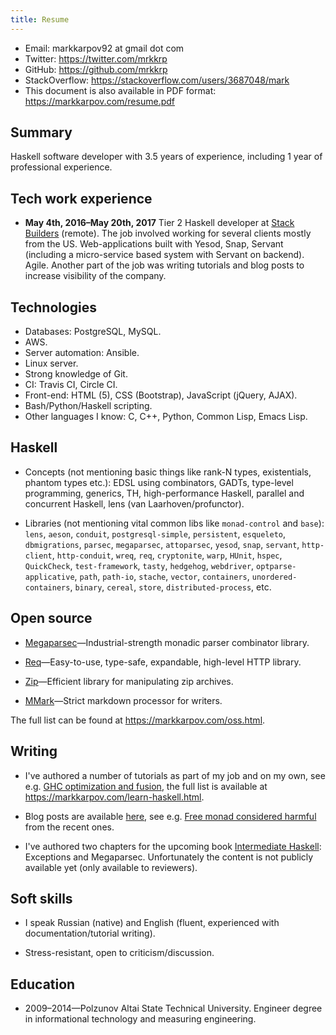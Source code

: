 ```yaml
---
title: Resume
---
```


* Email: markkarpov92 at gmail dot com
* Twitter: https://twitter.com/mrkkrp
* GitHub: https://github.com/mrkkrp
* StackOverflow: https://stackoverflow.com/users/3687048/mark
* This document is also available in PDF format: https://markkarpov.com/resume.pdf

## Summary

Haskell software developer with 3.5 years of experience, including 1 year of
professional experience.

## Tech work experience

* **May 4th, 2016–May 20th, 2017** Tier 2 Haskell developer at [Stack
  Builders](https://www.stackbuilders.com/) (remote). The job involved
  working for several clients mostly from the US. Web-applications built
  with Yesod, Snap, Servant (including a micro-service based system with
  Servant on backend). Agile. Another part of the job was writing tutorials
  and blog posts to increase visibility of the company.

## Technologies

* Databases: PostgreSQL, MySQL.
* AWS.
* Server automation: Ansible.
* Linux server.
* Strong knowledge of Git.
* CI: Travis CI, Circle CI.
* Front-end: HTML (5), CSS (Bootstrap), JavaScript (jQuery, AJAX).
* Bash/Python/Haskell scripting.
* Other languages I know: C, C++, Python, Common Lisp, Emacs Lisp.

## Haskell

* Concepts (not mentioning basic things like rank-N types, existentials,
  phantom types etc.): EDSL using combinators, GADTs, type-level
  programming, generics, TH, high-performance Haskell, parallel and
  concurrent Haskell, lens (van Laarhoven/profunctor).

* Libraries (not mentioning vital common libs like `monad-control` and
  `base`): `lens`, `aeson`, `conduit`, `postgresql-simple`, `persistent`,
  `esqueleto`, `dbmigrations`, `parsec`, `megaparsec`, `attoparsec`,
  `yesod`, `snap`, `servant`, `http-client`, `http-conduit`, `wreq`, `req`,
  `cryptonite`, `warp`, `HUnit`, `hspec`, `QuickCheck`, `test-framework`,
  `tasty`, `hedgehog`, `webdriver`, `optparse-applicative`, `path`,
  `path-io`, `stache`, `vector`, `containers`, `unordered-containers`,
  `binary`, `cereal`, `store`, `distributed-process`, etc.

## Open source

* [Megaparsec](https://github.com/mrkkrp/megaparsec)—Industrial-strength
  monadic parser combinator library.

* [Req](https://github.com/mrkkrp/req)—Easy-to-use, type-safe, expandable,
  high-level HTTP library.

* [Zip](https://github.com/mrkkrp/zip)—Efficient library for manipulating
  zip archives.

* [MMark](https://github.com/mmark-md/mmark)—Strict markdown processor for
  writers.

The full list can be found at https://markkarpov.com/oss.html.

## Writing

* I've authored a number of tutorials as part of my job and on my own, see
  e.g. [GHC optimization and
  fusion](https://www.stackbuilders.com/tutorials/haskell/ghc-optimization-and-fusion/),
  the full list is available at https://markkarpov.com/learn-haskell.html.

* Blog posts are available [here](https://markkarpov.com/posts.html), see
  e.g. [Free monad considered
  harmful](https://markkarpov.com/post/free-monad-considered-harmful.html)
  from the recent ones.

* I've authored two chapters for the upcoming book [Intermediate
  Haskell](https://intermediatehaskell.com/): Exceptions and Megaparsec.
  Unfortunately the content is not publicly available yet (only available to
  reviewers).

## Soft skills

* I speak Russian (native) and English (fluent, experienced with
  documentation/tutorial writing).

* Stress-resistant, open to criticism/discussion.

## Education

* 2009–2014—Polzunov Altai State Technical University. Engineer degree in
  informational technology and measuring engineering.
